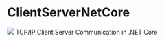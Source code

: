 # ClientServerNetCore

<img src="https://imgur.com/GBYju9I">
TCP/IP Client Server Communication in .NET Core
